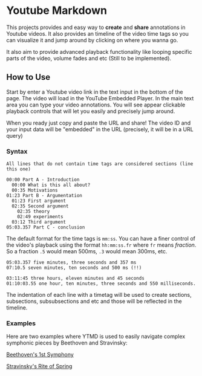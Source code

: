 # Youtube Markdown

This projects provides and easy way to **create** and **share** annotations in Youtube videos. It also provides an timeline of the video time tags so you can visualize it and jump around by clicking on where you wanna go.

It also aim to provide advanced playback functionality like looping specific parts of the video, volume fades and etc (Still to be implemented).

## How to Use

Start by enter a Youtube video link in the text input in the bottom of the page. The video will load in the YouTube Embedded Player.
In the main text area you can type your video annotations. You will see appear clickable playback controls that will let you easily and precisely jump around.

When you ready just copy and paste the URL and share! The video ID and your input data will be "embedded" in the URL (precisely, it will be in a URL query)

### Syntax

```
All lines that do not contain time tags are considered sections (line this one)

00:00 Part A - Introduction
  00:00 What is this all about?
  00:35 Motivations
01:23 Part B - Argumentation
  01:23 First argument
  02:35 Second argument
    02:35 theory
    02:49 experiments
  03:12 Third argument
05:03.357 Part C - conclusion
```
The default format for the time tags is `mm:ss`. You can have a finer control of the video's playback using the format `hh:mm:ss.fr` where `fr` means _fraction_. So a fraction `.5` would mean 500ms, `.3` would mean 300ms, etc.

```
05:03.357 five minutes, three seconds and 357 ms
07:10.5 seven minutes, ten seconds and 500 ms (!!)

03:11:45 three hours, eleven minutes and 45 seconds
01:10:03.55 one hour, ten minutes, three seconds and 550 milliseconds.
```

The indentation of each line with a timetag will be used to create sections, subsections, subsubsections and etc and those will be reflected in the timeline.

### Examples

Here are two examples where YTMD is used to easily navigate complex symphonic pieces by Beethoven and Stravinsky:

[Beethoven's 1st Symphony](https://ytmd.github.io/?v=xcaUGsL2EpI&txt=00%3A00%20I%20Mov%0A%0A%0900%3A00%20Intro%0A%0901%3A12%20Exposition%0A%0905%3A00%20Development%0A%0906%3A16%20Reexposition%0A%0907%3A50%20Coda%0A%0A08%3A38%20II%20Mov%0A%0A%0908%3A38%20Exposition%0A%0910%3A25%20Development%0A%0911%3A24%20Reexposition%0A%0913%3A08%20Coda%0A%0A14%3A15%20III%20Mov%0A%0A%0914%3A15%20Menuetto%0A%0915%3A47%20Trio%0A%0916%3A54%20Menuetto%20(Da%20Capo)%0A%0A18%3A27.350%20IV%20Mov%0A%0A%0918%3A27.350%20Exposition%0A%0921%3A04.7%20Development%0A%0921%3A53.4%20Reexposition%0A%0922%3A54%20Coda)

[Stravinsky's Rite of Spring](https://ytmd.github.io/?v=EkwqPJZe8ms&txt=Part%20I%3A%20A%20Kiss%20of%20the%20Earth%0A%0A0%3A46%20A%20Kiss%20of%20the%20Earth%0A%090%3A46%20Introduction%0A%094%3A05%20The%20Augurs%20of%20Spring%0A%097%3A14%20Ritual%20of%20Abduction%0A%098%3A30%20Spring%20Rounds%0A%0912%3A03%20Ritual%20of%20the%20Two%20Rival%20Tribes%0A%0913%3A57%20Procession%20of%20the%20Oldest%20and%20Wisest%20One%0A%0914%3A39%20A%20Kiss%20of%20the%20Earth%0A%0915%3A03%20The%20Dance%20of%20the%20Earth%0A%0APart%20II%3A%20The%20Exalted%20Sacrifice%0A%0A16%3A37%20The%20Exalted%20Sacrifice%0A%0916%3A37%20Introduction%0A%0921%3A11%20Mystic%20Circle%20of%20the%20Young%20Girls%0A%0924%3A02%20The%20Naming%20and%20Honoring%20of%20%20the%20Chosen%20One%20%0A%0925%3A46%20Evocation%20of%20the%20Ancestors%0A%0926%3A28%20Ritual%20Action%20of%20the%20Ancestors%0A%0930%3A05%20Sacrificial%20Dance)